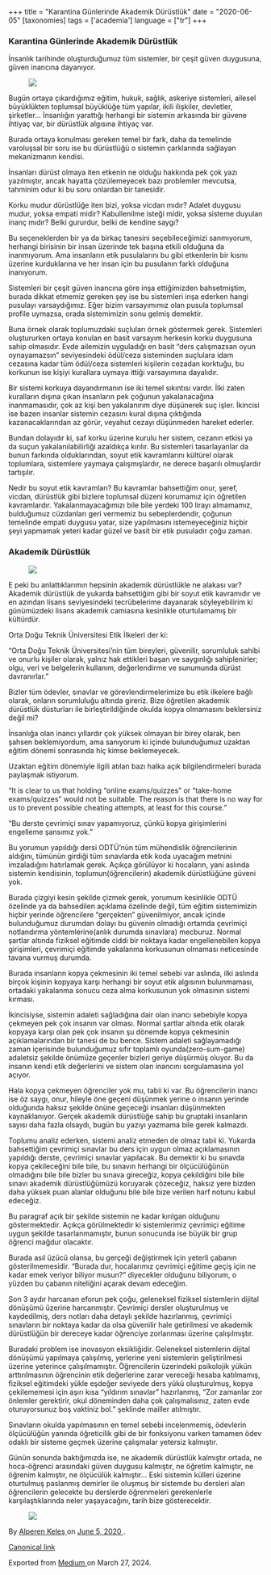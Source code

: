+++
title = "Karantina Günlerinde Akademik Dürüstlük"
date = "2020-06-05"
[taxonomies]
tags = ['academia']
language = ["tr"]
+++

<article class="h-entry">
 <section class="e-content" data-field="body">
  <section class="section section--body section--first section--last" name="bd51">
   <div class="section-content">
    <div class="section-inner sectionLayout--insetColumn">
     <h3 class="graf graf--h3 graf--leading graf--title" id="c22c" name="c22c">
      Karantina Günlerinde Akademik Dürüstlük
     </h3>
     <p class="graf graf--p graf-after--h3" id="a65f" name="a65f">
      İnsanlık tarihinde oluşturduğumuz tüm sistemler, bir çeşit güven duygusuna, güven inancına dayanıyor.
     </p>
     <figure class="graf graf--figure graf-after--p" id="1020" name="1020">
      <img class="graf-image" data-height="1064" data-image-id="1*sROeiATt4xYwf_JRqdT2iA.jpeg" data-is-featured="true" data-width="1260" src="https://cdn-images-1.medium.com/max/800/1*sROeiATt4xYwf_JRqdT2iA.jpeg"/>
     </figure>
     <p class="graf graf--p graf-after--figure" id="1273" name="1273">
      Bugün ortaya çıkardığımız eğitim, hukuk, sağlık, askeriye sistemleri, ailesel büyüklükten toplumsal büyüklüğe tüm yapılar, ikili ilişkiler, devletler, şirketler… İnsanlığın yarattığı herhangi bir sistemin arkasında bir güvene ihtiyaç var, bir dürüstlük algısına ihtiyaç var.
     </p>
     <p class="graf graf--p graf-after--p" id="651a" name="651a">
      Burada ortaya konulması gereken temel bir fark, daha da temelinde varoluşsal bir soru ise bu dürüstlüğü o sistemin çarklarında sağlayan mekanizmanın kendisi.
     </p>
     <p class="graf graf--p graf-after--p" id="b096" name="b096">
      İnsanları dürüst olmaya iten etkenin ne olduğu hakkında pek çok yazı yazılmıştır, ancak hayatta çözülemeyecek bazı problemler mevcutsa, tahminim odur ki bu soru onlardan bir tanesidir.
     </p>
     <p class="graf graf--p graf-after--p" id="e165" name="e165">
      Korku mudur dürüstlüğe iten bizi, yoksa vicdan mıdır? Adalet duygusu mudur, yoksa empati midir? Kabullenilme isteği midir, yoksa sisteme duyulan inanç mıdır? Belki gururdur, belki de kendine saygı?
     </p>
     <p class="graf graf--p graf-after--p" id="0f4d" name="0f4d">
      Bu seçeneklerden bir ya da birkaç tanesini seçebileceğimizi sanmıyorum, herhangi birisinin bir insan üzerinde tek başına etkili olduğuna da inanmıyorum. Ama insanların etik pusulalarını bu gibi etkenlerin bir kısmı üzerine kurduklarına ve her insan için bu pusulanın farklı olduğuna inanıyorum.
     </p>
     <p class="graf graf--p graf-after--p" id="afe0" name="afe0">
      Sistemleri bir çeşit güven inancına göre inşa ettiğimizden bahsetmiştim, burada dikkat etmemiz gereken şey ise bu sistemleri inşa ederken hangi pusulayı varsaydığımız. Eğer bizim varsayımımız olan pusula toplumsal profile uymazsa, orada sistemimizin sonu gelmiş demektir.
     </p>
     <p class="graf graf--p graf-after--p" id="0bc2" name="0bc2">
      Buna örnek olarak toplumuzdaki suçluları örnek göstermek gerek. Sistemleri oluştururken ortaya konulan en basit varsayım herkesin korku duygusuna sahip olmasıdır. Evde ailemizin uyguladığı en basit “ders çalışmazsan oyun oynayamazsın” seviyesindeki ödül/ceza sisteminden suçlulara idam cezasına kadar tüm ödül/ceza sistemleri kişilerin cezadan korktuğu, bu korkunun ise kişiyi kurallara uymaya ittiği varsayımına dayalıdır.
     </p>
     <p class="graf graf--p graf-after--p" id="d84d" name="d84d">
      Bir sistemi korkuya dayandırmanın ise iki temel sıkıntısı vardır. İlki zaten kuralların dışına çıkan insanların pek çoğunun yakalanacağına inanmamasıdır, çok az kişi ben yakalanırım diye düşünerek suç işler. İkincisi ise bazen insanlar sistemin cezasını kural dışına çıktığında kazanacaklarından az görür, veyahut cezayı düşünmeden hareket ederler.
     </p>
     <p class="graf graf--p graf-after--p" id="3b3f" name="3b3f">
      Bundan dolayıdır ki, saf korku üzerine kurulu her sistem, cezanın etkisi ya da suçun yakalanılabilirliği azaldıkça kırılır. Bu sistemleri tasarlayanlar da bunun farkında olduklarından, soyut etik kavramlarını kültürel olarak toplumlara, sistemlere yaymaya çalışmışlardır, ne derece başarılı olmuşlardır tartışılır.
     </p>
     <p class="graf graf--p graf-after--p" id="7cf1" name="7cf1">
      Nedir bu soyut etik kavramları? Bu kavramlar bahsettiğim onur, şeref, vicdan, dürüstlük gibi bizlere toplumsal düzeni korumamız için öğretilen kavramlardır. Yakalanmayacağımızı bile bile yerdeki 100 lirayı almamamız, bulduğumuz cüzdanları geri vermemiz bu sebeplerdendir, çoğunun temelinde empati duygusu yatar, size yapılmasını istemeyeceğiniz hiçbir şeyi yapmamak yeteri kadar güzel ve basit bir etik pusuladır çoğu zaman.
     </p>
     <h3 class="graf graf--h3 graf-after--p" id="2c17" name="2c17">
      Akademik Dürüstlük
     </h3>
     <figure class="graf graf--figure graf-after--h3" id="8387" name="8387">
      <img class="graf-image" data-height="1066" data-image-id="1*D2VNxqvOpBJ_-ZjkifR4zQ.jpeg" data-width="1600" src="https://cdn-images-1.medium.com/max/800/1*D2VNxqvOpBJ_-ZjkifR4zQ.jpeg"/>
     </figure>
     <p class="graf graf--p graf-after--figure" id="9d49" name="9d49">
      E peki bu anlattıklarımın hepsinin akademik dürüstlükle ne alakası var? Akademik dürüstlük de yukarda bahsettiğim gibi bir soyut etik kavramıdır ve en azından lisans seviyesindeki tecrübelerime dayanarak söyleyebilirim ki günümüzdeki lisans akademik camiasına kesinlikle oturtulamamış bir kültürdür.
     </p>
     <p class="graf graf--p graf-after--p" id="463d" name="463d">
      Orta Doğu Teknik Üniversitesi Etik İlkeleri der ki:
     </p>
     <p class="graf graf--p graf--startsWithDoubleQuote graf-after--p" id="3df9" name="3df9">
      “Orta Doğu Teknik Üniversitesi’nin tüm bireyleri, güvenilir, sorumluluk sahibi ve onurlu kişiler olarak, yalnız hak ettikleri başarı ve saygınlığı sahiplenirler; olgu, veri ve belgelerin kullanım, değerlendirme ve sunumunda dürüst davranırlar.”
     </p>
     <p class="graf graf--p graf-after--p" id="a9e2" name="a9e2">
      Bizler tüm ödevler, sınavlar ve görevlendirmelerimize bu etik ilkelere bağlı olarak, onların sorumluluğu altında gireriz. Bize öğretilen akademik dürüstlük düsturları ile birleştirildiğinde okulda kopya olmamasını beklersiniz değil mi?
     </p>
     <p class="graf graf--p graf-after--p" id="a58a" name="a58a">
      İnsanlığa olan inancı yıllardır çok yüksek olmayan bir birey olarak, ben şahsen beklemiyordum, ama sanıyorum ki içinde bulunduğumuz uzaktan eğitim dönemi sonrasında hiç kimse beklemeyecek.
     </p>
     <p class="graf graf--p graf-after--p" id="a10f" name="a10f">
      Uzaktan eğitim dönemiyle ilgili atılan bazı halka açık bilgilendirmeleri burada paylaşmak istiyorum.
     </p>
     <p class="graf graf--p graf--startsWithDoubleQuote graf-after--p" id="e65f" name="e65f">
      “It is clear to us that holding “online exams/quizzes” or “take-home exams/quizzes” would not be suitable. The reason is that there is no way for us to prevent possible cheating attempts, at least for this course.”
     </p>
     <p class="graf graf--p graf--startsWithDoubleQuote graf-after--p" id="0f0a" name="0f0a">
      “Bu derste çevrimiçi sınav yapamıyoruz, çünkü kopya girişimlerini engelleme şansımız yok.”
     </p>
     <p class="graf graf--p graf-after--p" id="a71c" name="a71c">
      Bu yorumun yapıldığı dersi ODTÜ’nün tüm mühendislik öğrencilerinin aldığını, tümünün girdiği tüm sınavlarda etik koda uyacağım metnini imzaladığını hatırlamak gerek. Açıkça görülüyor ki hocaların, yani aslında sistemin kendisinin, toplumun(öğrencilerin) akademik dürüstlüğüne güveni yok.
     </p>
     <p class="graf graf--p graf-after--p" id="fee7" name="fee7">
      Burada çizgiyi kesin şekilde çizmek gerek, yorumum kesinlikle ODTÜ özelinde ya da bahsedilen açıklama özelinde değil, tüm eğitim sistemimizin hiçbir yerinde öğrencilere “gerçekten” güvenilmiyor, ancak içinde bulunduğumuz durumdan dolayı bu güvenin olmadığı ortamda çevrimiçi notlandırma yöntemlerine(anlık durumda sınavlara) mecburuz. Normal şartlar altında fiziksel eğitimde ciddi bir noktaya kadar engellenebilen kopya girişimleri, çevrimiçi eğitimde yakalanma korkusunun olmaması neticesinde tavana vurmuş durumda.
     </p>
     <p class="graf graf--p graf-after--p" id="9f14" name="9f14">
      Burada insanların kopya çekmesinin iki temel sebebi var aslında, ilki aslında birçok kişinin kopyaya karşı herhangi bir soyut etik algısının bulunmaması, ortadaki yakalanma sonucu ceza alma korkusunun yok olmasının sistemi kırması.
     </p>
     <p class="graf graf--p graf-after--p" id="76a7" name="76a7">
      İkincisiyse, sistemin adaleti sağladığına dair olan inancı sebebiyle kopya çekmeyen pek çok insanın var olması. Normal şartlar altında etik olarak kopyaya karşı olan pek çok insanın şu dönemde kopya çekmesinin açıklamalarından bir tanesi de bu bence. Sistem adaleti sağlayamadığı zaman içerisinde bulunduğumuz sıfır toplamlı oyunda(zero-sum-game) adaletsiz şekilde önümüze geçenler bizleri geriye düşürmüş oluyor. Bu da insanın kendi etik değerlerini ve sistem olan inancını sorgulamasına yol açıyor.
     </p>
     <p class="graf graf--p graf-after--p" id="87a9" name="87a9">
      Hala kopya çekmeyen öğrenciler yok mu, tabii ki var. Bu öğrencilerin inancı ise öz saygı, onur, hileyle öne geçeni düşünmek yerine o insanın yerinde olduğunda haksız şekilde önüne geçeceği insanları düşünmekten kaynaklanıyor. Gerçek akademik dürüstlüğe sahip bu gruptaki insanların sayısı daha fazla olsaydı, bugün bu yazıyı yazmama bile gerek kalmazdı.
     </p>
     <p class="graf graf--p graf-after--p" id="1951" name="1951">
      Toplumu analiz ederken, sistemi analiz etmeden de olmaz tabii ki. Yukarda bahsettiğim çevrimiçi sınavlar bu ders için uygun olmaz açıklamasının yapıldığı derste, çevrimiçi sınavlar yapılacak. Bu demektir ki bu sınavda kopya çekileceğini bile bile, bu sınavın herhangi bir ölçücülüğünün olmadığını bile bile bizler bu sınava gireceğiz, kopya çekildiğini bile bile sınavı akademik dürüstlüğümüzü koruyarak çözeceğiz, haksız yere bizden daha yüksek puan alanlar olduğunu bile bile bize verilen harf notunu kabul edeceğiz.
     </p>
     <p class="graf graf--p graf-after--p" id="450b" name="450b">
      Bu paragraf açık bir şekilde sistemin ne kadar kırılgan olduğunu göstermektedir. Açıkça görülmektedir ki sistemlerimiz çevrimiçi eğitime uygun şekilde tasarlanmamıştır, bunun sonucunda ise büyük bir grup öğrenci mağdur olacaktır.
     </p>
     <p class="graf graf--p graf-after--p" id="e30d" name="e30d">
      Burada asıl üzücü olansa, bu gerçeği değiştirmek için yeterli çabanın gösterilmemesidir. “Burada dur, hocalarımız çevrimiçi eğitime geçiş için ne kadar emek veriyor biliyor musun?” diyecekler olduğunu biliyorum, o yüzden bu çabanın niteliğini açarak devam edeceğim.
     </p>
     <p class="graf graf--p graf-after--p" id="9e9c" name="9e9c">
      Son 3 aydır harcanan eforun pek çoğu, geleneksel fiziksel sistemlerin dijital dönüşümü üzerine harcanmıştır. Çevrimiçi dersler oluşturulmuş ve kaydedilmiş, ders notları daha detaylı şekilde hazırlanmış, çevrimiçi sınavların bir noktaya kadar da olsa güvenilir hale getirilmesi ve akademik dürüstlüğün bir dereceye kadar öğrenciye zorlanması üzerine çalışılmıştır.
     </p>
     <p class="graf graf--p graf-after--p" id="1a98" name="1a98">
      Buradaki problem ise inovasyon eksikliğidir. Geleneksel sistemlerin dijital dönüşümü yapılmaya çalışılmış, yerlerine yeni sistemlerin geliştirilmesi üzerine yeterince çalışılmamıştır. Öğrencilerin üzerindeki psikolojik yükün arttırılmasının öğrencinin etik değerlerine zarar vereceği hesaba katılmamış, fiziksel eğitimdeki yükle eşdeğer seviyede ders yükü oluşturulmuş, kopya çekilememesi için aşırı kısa “yıldırım sınavlar” hazırlanmış, “Zor zamanlar zor önlemler gerektirir, okul döneminden daha çok çalışmalısınız, zaten evde oturuyorsunuz boş vaktiniz bol.” şeklinde mailler atılmıştır.
     </p>
     <p class="graf graf--p graf-after--p" id="515f" name="515f">
      Sınavların okulda yapılmasının en temel sebebi incelenmemiş, ödevlerin ölçücülüğün yanında öğreticilik gibi de bir fonksiyonu varken tamamen ödev odaklı bir sisteme geçmek üzerine çalışmalar yetersiz kalmıştır.
     </p>
     <p class="graf graf--p graf-after--p" id="80fa" name="80fa">
      Günün sonunda baktığımızda ise, ne akademik dürüstlük kalmıştır ortada, ne hoca-öğrenci arasındaki güven duygusu kalmıştır, ne öğretim kalmıştır, ne öğrenim kalmıştır, ne ölçücülük kalmıştır… Eski sistemin külleri üzerine oturtulmuş paslanmış demirler ile oluşmuş bir sistemde bu dersleri alan öğrencilerin gelecekte bu derslerde öğrenmeleri gerekenlerle karşılaştıklarında neler yaşayacağını, tarih bize gösterecektir.
     </p>
     <figure class="graf graf--figure graf-after--p graf--trailing" id="aafc" name="aafc">
      <img class="graf-image" data-height="1280" data-image-id="1*lWP-r-9UGP19G8IYEjHfDg.jpeg" data-width="1920" src="https://cdn-images-1.medium.com/max/800/1*lWP-r-9UGP19G8IYEjHfDg.jpeg"/>
     </figure>
    </div>
   </div>
  </section>
 </section>
 <footer>
  <p>
   By
   <a class="p-author h-card" href="https://medium.com/@alpkeles99">
    Alperen Keleş
   </a>
   on
   <a href="https://medium.com/p/60d5fbe21447">
    <time class="dt-published" datetime="2020-06-05T16:04:33.195Z">
     June 5, 2020
    </time>
   </a>
   .
  </p>
  <p>
   <a class="p-canonical" href="https://medium.com/@alpkeles99/karantina-g%C3%BCnlerinde-akademik-d%C3%BCr%C3%BCstl%C3%BCk-60d5fbe21447">
    Canonical link
   </a>
  </p>
  <p>
   Exported from
   <a href="https://medium.com">
    Medium
   </a>
   on March 27, 2024.
  </p>
 </footer>
</article>
